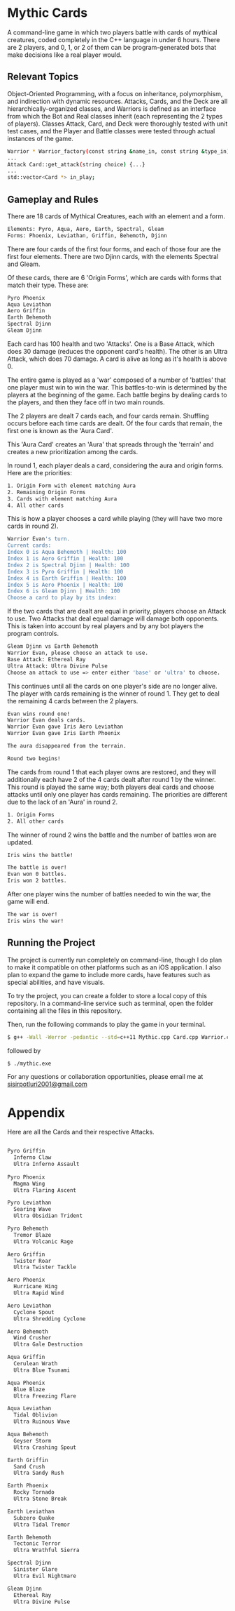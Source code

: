 # Mythic Cards

A command-line game in which two players battle with cards of mythical creatures, coded completely in the C++ language in under 6 hours. 
There are 2 players, and 0, 1, or 2 of them can be program-generated bots that make decisions like a real player would. 

## Relevant Topics

Object-Oriented Programming, with a focus on inheritance, polymorphism, and indirection with dynamic resources.
Attacks, Cards, and the Deck are all hierarchically-organized classes, and Warriors is defined as an interface from which the Bot and Real classes inherit (each representing the 2 types of players). Classes Attack, Card, and Deck were thoroughly tested with unit test cases, and the Player and Battle classes were tested through actual instances of the game. 

```bash
Warrior * Warrior_factory(const string &name_in, const string &type_in) {...} 
...
Attack Card::get_attack(string choice) {...} 
... 
std::vector<Card *> in_play;
```

## Gameplay and Rules

There are 18 cards of Mythical Creatures, each with an element and a form. 

```bash
Elements: Pyro, Aqua, Aero, Earth, Spectral, Gleam
Forms: Phoenix, Leviathan, Griffin, Behemoth, Djinn
```

There are four cards of the first four forms, and each of those four are the first four elements. There are two Djinn cards, with the elements Spectral and Gleam.

Of these cards, there are 6 'Origin Forms', which are cards with forms that match their type. These are:

```bash
Pyro Phoenix
Aqua Leviathan
Aero Griffin
Earth Behemoth
Spectral Djinn
Gleam Djinn
```

Each card has 100 health and two 'Attacks'. One is a Base Attack, which does 30 damage (reduces the opponent card's health). The other is an Ultra Attack, which does 70 damage. A card is alive as long as it's health is above 0. 

The entire game is played as a 'war' composed of a number of 'battles' that one player must win to win the war. This battles-to-win is determined by the players at the beginning of the game.
Each battle begins by dealing cards to the players, and then they face off in two main rounds. 

The 2 players are dealt 7 cards each, and four cards remain. Shuffling occurs before each time cards are dealt. Of the four cards that remain, the first one is known as the 'Aura Card'.

This 'Aura Card' creates an 'Aura' that spreads through the 'terrain' and creates a new prioritization among the cards. 

In round 1, each player deals a card, considering the aura and origin forms. Here are the priorities:

```bash
1. Origin Form with element matching Aura
2. Remaining Origin Forms
3. Cards with element matching Aura
4. All other cards
```
This is how a player chooses a card while playing (they will have two more cards in round 2).

```bash
Warrior Evan's turn.
Current cards:
Index 0 is Aqua Behemoth | Health: 100
Index 1 is Aero Griffin | Health: 100
Index 2 is Spectral Djinn | Health: 100
Index 3 is Pyro Griffin | Health: 100
Index 4 is Earth Griffin | Health: 100
Index 5 is Aero Phoenix | Health: 100
Index 6 is Gleam Djinn | Health: 100
Choose a card to play by its index: 
```

If the two cards that are dealt are equal in priority, players choose an Attack to use. Two Attacks that deal equal damage will damage both opponents. This is taken into account by real players and by any bot players the program controls. 

```bash
Gleam Djinn vs Earth Behemoth
Warrior Evan, please choose an attack to use.
Base Attack: Ethereal Ray
Ultra Attack: Ultra Divine Pulse
Choose an attack to use => enter either 'base' or 'ultra' to choose.
```

This continues until all the cards on one player's side are no longer alive. The player with cards remaining is the winner of round 1. They get to deal the remaining 4 cards between the 2 players.

```bash
Evan wins round one! 
Warrior Evan deals cards.
Warrior Evan gave Iris Aero Leviathan
Warrior Evan gave Iris Earth Phoenix

The aura disappeared from the terrain.

Round two begins!
```

The cards from round 1 that each player owns are restored, and they will additionally each have 2 of the 4 cards dealt after round 1 by the winner. This round is played the same way; both players deal cards and choose attacks until only one player has cards remaining. The priorities are different due to the lack of an 'Aura' in round 2. 

```bash
1. Origin Forms
2. All other cards
```

The winner of round 2 wins the battle and the number of battles won are updated. 

```bash
Iris wins the battle!

The battle is over!
Evan won 0 battles.
Iris won 2 battles.
```

After one player wins the number of battles needed to win the war, the game will end. 

```bash
The war is over!
Iris wins the war!
```

## Running the Project
The project is currently run completely on command-line, though I do plan to make it compatible on other platforms such as an iOS application. I also plan to expand the game to include more cards, have features such as special abilities, and have visuals.

To try the project, you can create a folder to store a local copy of this repository. In a command-line service such as terminal, open the folder containing all the files in this repository. 

Then, run the following commands to play the game in your terminal. 

```bash
$ g++ -Wall -Werror -pedantic --std=c++11 Mythic.cpp Card.cpp Warrior.cpp Attack.cpp Battle.cpp Deck.cpp -o mythic.exe 
```
followed by

```bash
$ ./mythic.exe
```

For any questions or collaboration opportunities, please email me at sisirpotluri2001@gmail.com

# Appendix

Here are all the Cards and their respective Attacks. 

```bash

Pyro Griffin
  Inferno Claw
  Ultra Inferno Assault
  
Pyro Phoenix
  Magma Wing
  Ultra Flaring Ascent

Pyro Leviathan
  Searing Wave
  Ultra Obsidian Trident

Pyro Behemoth
  Tremor Blaze
  Ultra Volcanic Rage

Aero Griffin
  Twister Roar
  Ultra Twister Tackle

Aero Phoenix
  Hurricane Wing
  Ultra Rapid Wind

Aero Leviathan
  Cyclone Spout
  Ultra Shredding Cyclone

Aero Behemoth
  Wind Crusher
  Ultra Gale Destruction

Aqua Griffin
  Cerulean Wrath
  Ultra Blue Tsunami

Aqua Phoenix
  Blue Blaze
  Ultra Freezing Flare

Aqua Leviathan
  Tidal Oblivion
  Ultra Ruinous Wave

Aqua Behemoth
  Geyser Storm
  Ultra Crashing Spout

Earth Griffin
  Sand Crush
  Ultra Sandy Rush

Earth Phoenix
  Rocky Tornado
  Ultra Stone Break

Earth Leviathan
  Subzero Quake
  Ultra Tidal Tremor

Earth Behemoth
  Tectonic Terror
  Ultra Wrathful Sierra

Spectral Djinn
  Sinister Glare
  Ultra Evil Nightmare

Gleam Djinn
  Ethereal Ray
  Ultra Divine Pulse

```
